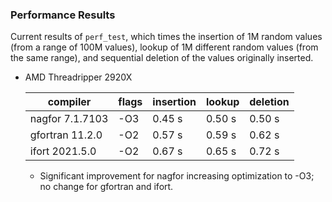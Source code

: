 ### Performance Results

Current results of `perf_test`, which times the insertion of 1M random values
(from a range of 100M values), lookup of 1M different random values (from the
same range), and sequential deletion of the values originally inserted.

* AMD Threadripper 2920X

  compiler | flags | insertion | lookup | deletion |
  ---------|-------|-----------|--------|----------|
  nagfor 7.1.7103 | -O3 | 0.45 s | 0.50 s | 0.50 s
  gfortran 11.2.0 | -O2 | 0.57 s | 0.59 s | 0.62 s
  ifort 2021.5.0  | -O2 | 0.67 s | 0.65 s | 0.72 s

  - Significant improvement for nagfor increasing optimization to -O3;
    no change for gfortran and ifort.
